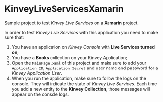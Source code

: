 # KinveyLiveServicesXamarin
Sample project to test *Kinvey Live Services* on a **Xamarin** project.

In order to test *Kinvey Live Services* with this application you need to make sure that:

1. You have an application on _Kinvey Console_ with __Live Services turned on__;
2. You have a __Books__ collection on your Kinvey Application;
3. Open the `MainPage.xaml` of this project and make sure to add your `Application ID`, `Application Secret` and user name and password for a _Kinvey Application User_.
4. When you run the application, make sure to follow the logs on the console. They will
indicate the state of _Kinvey Live Services_. Each time you add a new entity to the __Kinvey Collection__, those messages will appear on the console logs.


